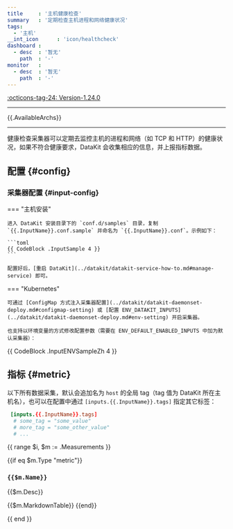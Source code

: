 ```yaml
---
title     : '主机健康检查'
summary   : '定期检查主机进程和网络健康状况'
tags:
  - '主机'
__int_icon      : 'icon/healthcheck'
dashboard :
  - desc  : '暂无'
    path  : '-'
monitor   :
  - desc  : '暂无'
    path  : '-'
---
```


[:octicons-tag-24: Version-1.24.0](../datakit/changelog.md#cl-1.24.0)

---

{{.AvailableArchs}}

---

健康检查采集器可以定期去监控主机的进程和网络（如 TCP 和 HTTP）的健康状况，如果不符合健康要求，DataKit 会收集相应的信息，并上报指标数据。

## 配置 {#config}

### 采集器配置 {#input-config}

<!-- markdownlint-disable MD046 -->

=== "主机安装"

    进入 DataKit 安装目录下的 `conf.d/samples` 目录，复制 `{{.InputName}}.conf.sample` 并命名为 `{{.InputName}}.conf`。示例如下：

    ```toml
    {{ CodeBlock .InputSample 4 }}
    ```

    配置好后，[重启 DataKit](../datakit/datakit-service-how-to.md#manage-service) 即可。

=== "Kubernetes"

    可通过 [ConfigMap 方式注入采集器配置](../datakit/datakit-daemonset-deploy.md#configmap-setting) 或 [配置 ENV_DATAKIT_INPUTS](../datakit/datakit-daemonset-deploy.md#env-setting) 开启采集器。

    也支持以环境变量的方式修改配置参数（需要在 ENV_DEFAULT_ENABLED_INPUTS 中加为默认采集器）：

{{ CodeBlock .InputENVSampleZh 4 }}

<!-- markdownlint-enable -->

## 指标 {#metric}

以下所有数据采集，默认会追加名为 `host` 的全局 tag（tag 值为 DataKit 所在主机名），也可以在配置中通过 `[inputs.{{.InputName}}.tags]` 指定其它标签：

```toml
 [inputs.{{.InputName}}.tags]
  # some_tag = "some_value"
  # more_tag = "some_other_value"
  # ...
```

{{ range $i, $m := .Measurements }}

{{if eq $m.Type "metric"}}

### `{{$m.Name}}`

{{$m.Desc}}

{{$m.MarkdownTable}}
{{end}}

{{ end }}
